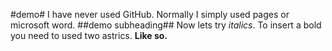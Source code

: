 #demo#
I have never used GitHub. Normally I simply used pages or microsoft word.
##demo subheading##
Now lets try *italics*.
To insert a bold you need to used two astrics. **Like so.**
